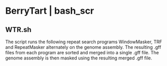 # BerryTart | bash_scr

## WTR.sh
The script runs the following repeat search programs WindowMasker, TRF and RepeatMasker alternately on the genome assembly. The resulting .gff files from each program are sorted and merged into a single .gff file. The genome assembly is then masked using the resulting merged .gff file.
